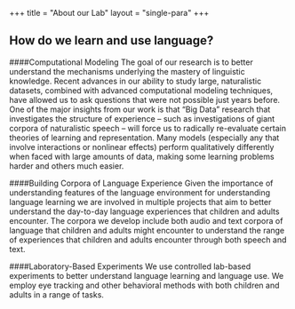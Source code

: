 +++
title = "About our Lab"
layout = "single-para"
+++


## How do we learn and use language?
<!---Children acquire this knowledge so quickly, and we sometimes forget how incredible this is. --->
####Computational Modeling
The goal of our research is to better understand the mechanisms underlying
the mastery of linguistic knowledge. Recent advances in our ability to study large, naturalistic datasets,
combined with advanced computational modeling techniques, have allowed us to ask questions that
were not possible just years before. One of the major insights from our work is that “Big Data” research
that investigates the structure of experience – such as investigations of giant corpora of naturalistic
speech – will force us to radically re-evaluate certain theories of learning and representation. Many
models (especially any that involve interactions or nonlinear effects) perform qualitatively differently
when faced with large amounts of data, making some learning problems harder and others much easier.

####Building Corpora of Language Experience
Given the importance of understanding features of the language environment for understanding language 
learning we are involved in multiple projects that aim to better understand the day-to-day language 
experiences that children and adults encounter. The corpora we develop include both audio and text 
corpora of language that children and adults might encounter to understand the range of experiences 
that children and adults encounter through both speech and text.
 
####Laboratory-Based Experiments 
We use controlled lab-based experiments to better understand language learning and language use. We 
employ eye tracking and other behavioral methods with both children and adults in a range of tasks.
